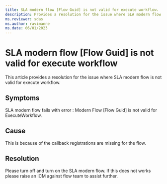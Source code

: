 ```yaml
---
title: SLA modern flow [Flow Guid] is not valid for execute workflow.
description: Provides a resolution for the issue where SLA modern flow is not valid for execute workflow.
ms.reviewer: sdas
ms.author: ravimanne
ms.date: 06/01/2023
---
```

# SLA modern flow [Flow Guid] is not valid for execute workflow

This article provides a resolution for the issue where SLA modern flow is not valid for execute workflow.

## Symptoms

SLA modern flow fails with error : Modern Flow [Flow Guid] is not valid for ExecuteWorkflow.

## Cause

This is because of the callback registrations are missing for the flow.

## Resolution

Please turn off and turn on the SLA modern flow.
If this does not works please raise an ICM against flow team to assist further.